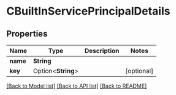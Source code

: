 # CBuiltInServicePrincipalDetails

## Properties

Name | Type | Description | Notes
------------ | ------------- | ------------- | -------------
**name** | **String** |  | 
**key** | Option<**String**> |  | [optional]

[[Back to Model list]](../README.md#documentation-for-models) [[Back to API list]](../README.md#documentation-for-api-endpoints) [[Back to README]](../README.md)


